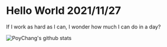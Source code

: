 # Hello World 2021/11/27

If I work as hard as I can, I wonder how much I can do in a day?

![PoyChang's github stats](https://github-readme-stats.vercel.app/api?username=poychang&show_icons=true&theme=dracula)
